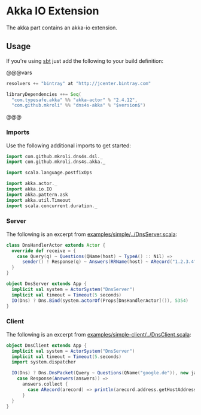 Akka IO Extension
=================

The akka part contains an akka-io extension.

## Usage
If you're using [sbt] just add the following to your build definition:

@@@vars
```scala
resolvers += "bintray" at "http://jcenter.bintray.com"

libraryDependencies ++= Seq(
  "com.typesafe.akka" %% "akka-actor" % "2.4.12",
  "com.github.mkroli" %% "dns4s-akka" % "$version$")
```
@@@

### Imports
Use the following additional imports to get started:
```scala mdoc:silent
import com.github.mkroli.dns4s.dsl._
import com.github.mkroli.dns4s.akka._
```
```scala mdoc:invisible
import scala.language.postfixOps

import akka.actor._
import akka.io.IO
import akka.pattern.ask
import akka.util.Timeout
import scala.concurrent.duration._
```

### Server
The following is an excerpt from [examples/simple/../DnsServer.scala](https://github.com/mkroli/dns4s/blob/master/examples/simple/src/main/scala/com/github/mkroli/dns4s/examples/simple/DnsServer.scala):
```scala mdoc:silent
class DnsHandlerActor extends Actor {
  override def receive = {
    case Query(q) ~ Questions(QName(host) ~ TypeA() :: Nil) =>
      sender() ! Response(q) ~ Answers(RRName(host) ~ ARecord("1.2.3.4"))
  }
}

object DnsServer extends App {
  implicit val system = ActorSystem("DnsServer")
  implicit val timeout = Timeout(5 seconds)
  IO(Dns) ? Dns.Bind(system.actorOf(Props[DnsHandlerActor]()), 5354)
}
```

### Client
The following is an excerpt from [examples/simple-client/../DnsClient.scala](https://github.com/mkroli/dns4s/blob/master/examples/simple-client/src/main/scala/com/github/mkroli/dns4s/examples/simple/client/DnsClient.scala):
```scala mdoc:silent
object DnsClient extends App {
  implicit val system = ActorSystem("DnsServer")
  implicit val timeout = Timeout(5.seconds)
  import system.dispatcher

  IO(Dns) ? Dns.DnsPacket(Query ~ Questions(QName("google.de")), new java.net.InetSocketAddress("8.8.8.8", 53)) foreach {
    case Response(Answers(answers)) =>
      answers.collect {
        case ARecord(arecord) => println(arecord.address.getHostAddress)
      }
  }
}
```

[sbt]:http://scala-sbt.org/
